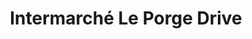 ---
title: "Intermarché Le Porge Drive"
url: /le-porge/intermarche-le-porge-drive/
shop: Supermarkt
---